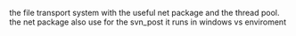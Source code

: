 

the file transport system with the useful net package
	and the thread pool. the net package also use for the 
	svn_post
it runs in windows vs enviroment
